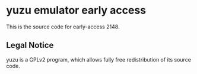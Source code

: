 yuzu emulator early access
=============

This is the source code for early-access 2148.

## Legal Notice

yuzu is a GPLv2 program, which allows fully free redistribution of its source code.